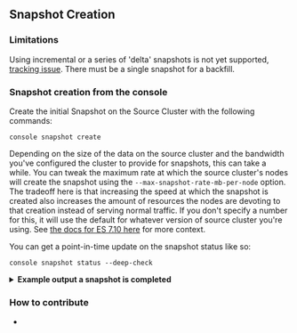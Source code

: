 ## Snapshot Creation

### Limitations
Using incremental or a series of 'delta' snapshots is not yet supported, [tracking issue](https://opensearch.atlassian.net/browse/MIGRATIONS-1624).  There must be a single snapshot for a backfill.  


### Snapshot creation from the console

Create the initial Snapshot on the Source Cluster with the following commands:

```shell
console snapshot create
```

Depending on the size of the data on the source cluster and the bandwidth you've configured the cluster to provide for snapshots, this can take a while.  You can tweak the maximum rate at which the source cluster's nodes will create the snapshot using the `--max-snapshot-rate-mb-per-node` option.  The tradeoff here is that increasing the speed at which the snapshot is created also increases the amount of resources the nodes are devoting to that creation instead of serving normal traffic.  If you don't specify a number for this, it will use the default for whatever version of source cluster you're using.  See [the docs for ES 7.10 here](https://www.elastic.co/guide/en/elasticsearch/reference/7.10/put-snapshot-repo-api.html#put-snapshot-repo-api-request-body) for more context.

You can get a point-in-time update on the snapshot status like so:

```shell
console snapshot status --deep-check
```

<details>
<summary>
<b>Example output a snapshot is completed</b>
</summary>

```shell
console snapshot status --deep-check

SUCCESS
Snapshot is SUCCESS.
Percent completed: 100.00%
Data GiB done: 29.211/29.211
Total shards: 40
Successful shards: 40
Failed shards: 0
Start time: 2024-07-22 18:21:42
Duration: 0h 13m 4s
Anticipated duration remaining: 0h 0m 0s
Throughput: 38.13 MiB/sec
```
</details>


### How to contribute
* 